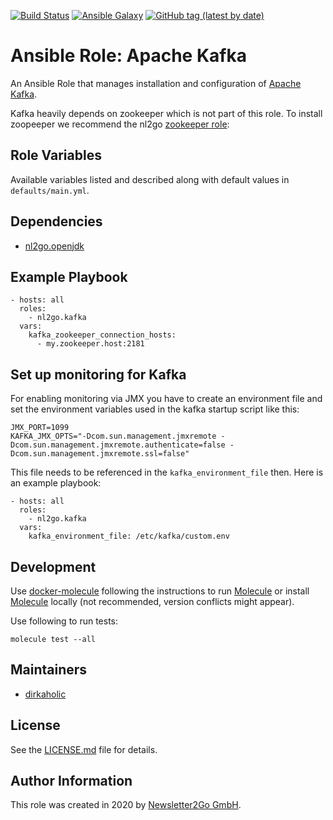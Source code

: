 [![Build Status](https://travis-ci.org/nl2go/ansible-role-kafka.svg?branch=master)](https://travis-ci.org/nl2go/ansible-role-kafka)
[![Ansible Galaxy](https://img.shields.io/badge/role-nl2go.kafka-blue.svg)](https://galaxy.ansible.com/nl2go/kafka/)
[![GitHub tag (latest by date)](https://img.shields.io/github/v/tag/nl2go/ansible-role-kafka)](https://galaxy.ansible.com/nl2go/kafka)

# Ansible Role: Apache Kafka

An Ansible Role that manages installation and configuration of [Apache Kafka](https://kafka.apache.org/).

Kafka heavily depends on zookeeper which is not part of this role. To install zoopeeper we recommend the nl2go [zookeeper role](https://github.com/nl2go/ansible-role-zookeeper): 

## Role Variables

Available variables listed and described along with default values in `defaults/main.yml`.

## Dependencies

- [nl2go.openjdk](https://galaxy.ansible.com/nl2go/openjdk)

## Example Playbook

    - hosts: all
      roles:
        - nl2go.kafka
      vars:
        kafka_zookeeper_connection_hosts:
          - my.zookeeper.host:2181

## Set up monitoring for Kafka

For enabling monitoring via JMX you have to create an environment file and set the environment variables used in the kafka startup script like this:

```
JMX_PORT=1099
KAFKA_JMX_OPTS="-Dcom.sun.management.jmxremote -Dcom.sun.management.jmxremote.authenticate=false -Dcom.sun.management.jmxremote.ssl=false"
```

This file needs to be referenced in the `kafka_environment_file` then. Here is an example playbook:

    - hosts: all
      roles:
        - nl2go.kafka
      vars:
        kafka_environment_file: /etc/kafka/custom.env

## Development

Use [docker-molecule](https://github.com/nl2go/docker-molecule) following the instructions to run [Molecule](https://molecule.readthedocs.io/en/stable/)
or install [Molecule](https://molecule.readthedocs.io/en/stable/) locally (not recommended, version conflicts might appear).

Use following to run tests:

    molecule test --all

## Maintainers

- [dirkaholic](https://github.com/dirkaholic)

## License

See the [LICENSE.md](LICENSE.md) file for details.

## Author Information

This role was created in 2020 by [Newsletter2Go GmbH](https://www.newsletter2go.com/).
